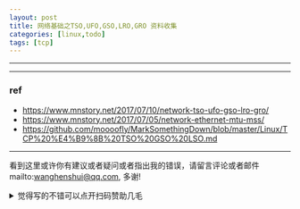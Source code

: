 ```yaml
---
layout: post
title: 网络基础之TSO,UFO,GSO,LRO,GRO 资料收集
categories: [linux,todo]
tags: [tcp]
---
```



---

 

---


### ref

- https://www.mnstory.net/2017/07/10/network-tso-ufo-gso-lro-gro/
- https://www.mnstory.net/2017/07/05/network-ethernet-mtu-mss/
- https://github.com/moooofly/MarkSomethingDown/blob/master/Linux/TCP%20%E4%B9%8B%20TSO%20GSO%20LSO.md



---

看到这里或许你有建议或者疑问或者指出我的错误，请留言评论或者邮件mailto:wanghenshui@qq.com, 多谢! 
<details>
<summary>觉得写的不错可以点开扫码赞助几毛</summary>
<img src="https://wanghenshui.github.io/assets/wepay.png" alt="微信转账">
</details>